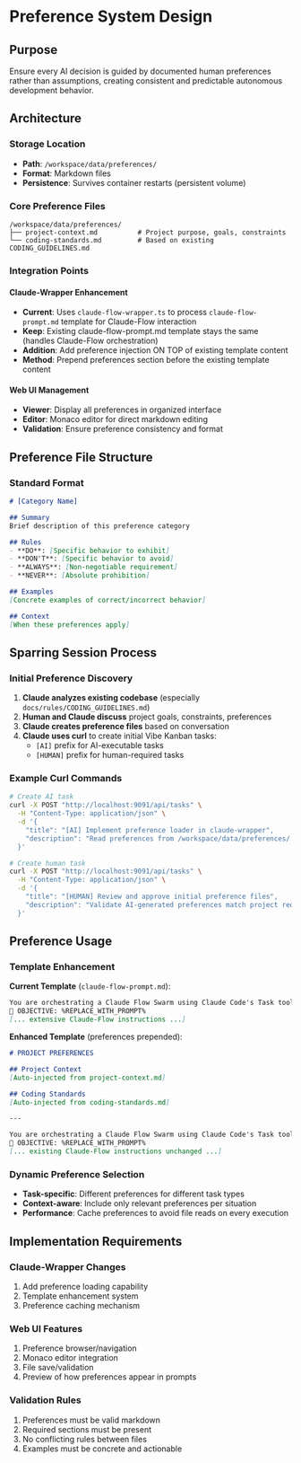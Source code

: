 # Preference System Design

## Purpose

Ensure every AI decision is guided by documented human preferences rather than assumptions, creating consistent and predictable autonomous development behavior.

## Architecture

### Storage Location
- **Path**: `/workspace/data/preferences/`
- **Format**: Markdown files  
- **Persistence**: Survives container restarts (persistent volume)

### Core Preference Files

```
/workspace/data/preferences/
├── project-context.md          # Project purpose, goals, constraints
└── coding-standards.md         # Based on existing CODING_GUIDELINES.md
```

### Integration Points

#### Claude-Wrapper Enhancement
- **Current**: Uses `claude-flow-wrapper.ts` to process `claude-flow-prompt.md` template for Claude-Flow interaction
- **Keep**: Existing claude-flow-prompt.md template stays the same (handles Claude-Flow orchestration)  
- **Addition**: Add preference injection ON TOP of existing template content
- **Method**: Prepend preferences section before the existing template content

#### Web UI Management
- **Viewer**: Display all preferences in organized interface
- **Editor**: Monaco editor for direct markdown editing
- **Validation**: Ensure preference consistency and format

## Preference File Structure

### Standard Format
```markdown
# [Category Name]

## Summary
Brief description of this preference category

## Rules
- **DO**: [Specific behavior to exhibit]
- **DON'T**: [Specific behavior to avoid]  
- **ALWAYS**: [Non-negotiable requirement]
- **NEVER**: [Absolute prohibition]

## Examples
[Concrete examples of correct/incorrect behavior]

## Context
[When these preferences apply]
```

## Sparring Session Process

### Initial Preference Discovery
1. **Claude analyzes existing codebase** (especially `docs/rules/CODING_GUIDELINES.md`)
2. **Human and Claude discuss** project goals, constraints, preferences
3. **Claude creates preference files** based on conversation
4. **Claude uses curl** to create initial Vibe Kanban tasks:
   - `[AI]` prefix for AI-executable tasks
   - `[HUMAN]` prefix for human-required tasks

### Example Curl Commands
```bash
# Create AI task
curl -X POST "http://localhost:9091/api/tasks" \
  -H "Content-Type: application/json" \
  -d '{
    "title": "[AI] Implement preference loader in claude-wrapper",
    "description": "Read preferences from /workspace/data/preferences/ and inject into templates"
  }'

# Create human task  
curl -X POST "http://localhost:9091/api/tasks" \
  -H "Content-Type: application/json" \
  -d '{
    "title": "[HUMAN] Review and approve initial preference files",
    "description": "Validate AI-generated preferences match project requirements"
  }'
```

## Preference Usage

### Template Enhancement
**Current Template** (`claude-flow-prompt.md`):
```markdown
You are orchestrating a Claude Flow Swarm using Claude Code's Task tool for agent execution.
🎯 OBJECTIVE: %REPLACE_WITH_PROMPT%
[... extensive Claude-Flow instructions ...]
```

**Enhanced Template** (preferences prepended):
```markdown
# PROJECT PREFERENCES

## Project Context
[Auto-injected from project-context.md]

## Coding Standards  
[Auto-injected from coding-standards.md]

---

You are orchestrating a Claude Flow Swarm using Claude Code's Task tool for agent execution.
🎯 OBJECTIVE: %REPLACE_WITH_PROMPT%
[... existing Claude-Flow instructions unchanged ...]
```

### Dynamic Preference Selection
- **Task-specific**: Different preferences for different task types
- **Context-aware**: Include only relevant preferences per situation
- **Performance**: Cache preferences to avoid file reads on every execution

## Implementation Requirements

### Claude-Wrapper Changes
1. Add preference loading capability
2. Template enhancement system
3. Preference caching mechanism

### Web UI Features  
1. Preference browser/navigation
2. Monaco editor integration
3. File save/validation
4. Preview of how preferences appear in prompts

### Validation Rules
1. Preferences must be valid markdown
2. Required sections must be present
3. No conflicting rules between files
4. Examples must be concrete and actionable